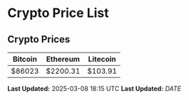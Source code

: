 # Crypto Price List

## Crypto Prices
| Bitcoin | Ethereum | Litecoin |
| ------- | -------- | -------- |
| $86023 | $2200.31 | $103.91 |
**Last Updated:** 2025-03-08 18:15 UTC
**Last Updated:** $DATE$
